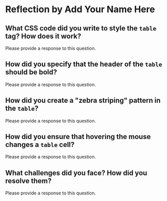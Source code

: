 # Reflection by Add Your Name Here

## What CSS code did you write to style the `table` tag? How does it work?

Please provide a response to this question.

## How did you specify that the header of the `table` should be bold?

Please provide a response to this question.

## How did you create a "zebra striping" pattern in the `table`?

Please provide a response to this question.

## How did you ensure that hovering the mouse changes a `table` cell?

Please provide a response to this question.

## What challenges did you face? How did you resolve them?

Please provide a response to this question.
